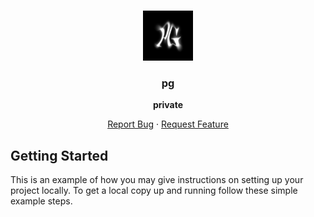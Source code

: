 <a id="readme-top"></a>




<!-- PROJECT LOGO -->
<br />
<div align="center">
  <a href="[https://github.com/github_username/repo_name](https://github.com/lilpatter/osi/tree/main)">
    <img src="images/logo.png" alt="Logo" width="80" height="80">
  </a>

<h3 align="center">pg</h3>

<b>
    private
    </b>

  <p align="center">
    <a href="[https://github.com/github_username/repo_name](https://github.com/lilpatter/osi/tree/main)/issues/new?labels=bug&template=bug-report---.md">Report Bug</a>
    &middot;
    <a href="[https://github.com/github_username/repo_name](https://github.com/lilpatter/osi/tree/main)/issues/new?labels=enhancement&template=feature-request---.md">Request Feature</a>
  </p>
</div>




<!-- GETTING STARTED -->
## Getting Started

This is an example of how you may give instructions on setting up your project locally.
To get a local copy up and running follow these simple example steps.
